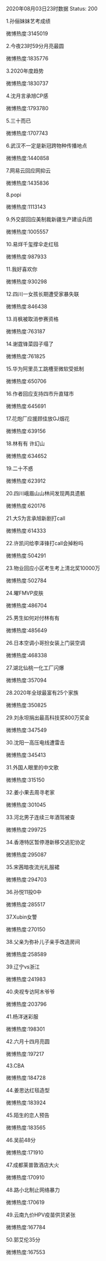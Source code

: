 2020年08月03日23时数据
Status: 200

1.孙俪妹妹艺考成绩

微博热度:3145019

2.今夜23时59分月亮最圆

微博热度:1835776

3.2020年度趋势

微博热度:1830737

4.沈月言承旭CP感

微博热度:1793780

5.三十而已

微博热度:1707743

6.武汉不一定是新冠跨物种传播地点

微博热度:1440858

7.网易云回应网抑云

微博热度:1435836

8.popi

微博热度:1113143

9.外交部回应美制裁新疆生产建设兵团

微博热度:1005557

10.易烊千玺撑伞走红毯

微博热度:987933

11.我好喜欢你

微博热度:930298

12.四川一女孩长期遭受家暴失联

微博热度:846438

13.肖枫被取消参赛资格

微博热度:763187

14.谢霆锋菜园子塌了

微博热度:761825

15.华为阿里员工跳槽至微软受抵制

微博热度:650706

16.作者回应支持四市升直辖市

微博热度:645691

17.花炮厂应援顾佳放GJ烟花

微博热度:639156

18.林有有 许幻山

微博热度:634652

19.二十不惑

微博热度:623912

20.四川峨眉山山林间发现两具遗骸

微博热度:620176

21.大S为言承旭新剧打call

微博热度:614333

22.许凯问给李泽锋打call会掉粉吗

微博热度:504291

23.物业回应小区考生考上清北奖10000万

微博热度:502784

24.曜FMVP皮肤

微博热度:486704

25.男生如何对付林有有

微博热度:485649

26.日本空调小哥扮女装上门装空调

微博热度:468338

27.湖北仙桃一化工厂闪爆

微博热度:357094

28.2020年全球最富有25个家族

微博热度:350825

29.刘永坦捐出最高科技奖800万奖金

微博热度:347549

30.沈阳一高压电线遭雷击

微博热度:345413

31.外国人眼里的中文歌

微博热度:315150

32.姜小果去周寻老家

微博热度:301045

33.河北男子连续三年酒驾被查

微博热度:299725

34.香港特区暂停港新移交逃犯协定

微博热度:295087

35.宋茜暗夜流光礼服裙

微博热度:294703

36.孙悦11投0中

微博热度:285517

37.Xubin女警

微博热度:270150

38.父亲为弥补儿子亲手改造房间

微博热度:258589

39.辽宁vs浙江

微博热度:241983

40.央视专访阿木爷爷

微博热度:203796

41.杨洋迷彩服

微博热度:198301

42.六月十四月亮圆

微博热度:197217

43.CBA

微博热度:184728

44.姜思达红毯造型

微博热度:183924

45.陌生的恋人预告

微博热度:183565

46.吴前48分

微博热度:171910

47.成都莱普敦酒店大火

微博热度:170910

48.路小北制止网络暴力

微博热度:170619

49.云南九价HPV疫苗供货紧张

微博热度:167784

50.郭艾伦35分

微博热度:167553

